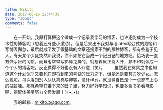 ```yaml
---
title: Mikito
date: 2017-06-16 22:44:39
type: "about"
comments: false
---
```

&emsp;&emsp;在一开始，我原打算把这个做成一个记录我学习的博客，也许还能成为一个技术性的博客呢（想着还有些小激动）。但是后来出于我对与用latex写公式的烦恼和写博客懈怠，最后就成了发了很基础的文章还搜索不到的那种博客，都有些羞于见人。有天某个大佬突然和我说，你不如把它当成一个记日记的地方吧。恰巧我一直有做手帐的习惯，而且也常常写影评之类的，就想着反正没人开，那不如就做成一个个人的博客吧，反正做得不好也没有人介意（笑）。
&emsp;&emsp;虽然我在冥冥之中也知道这个计划似乎又要死在即将到来的考试的压力之下，但是还是要努力呀少女。怎么说呢，每次看到别人认认真真写博客，设计样式，就觉得自己是个一点都不上心的姑娘哇。那就希望在接下来的日子里，努力好好学知识，也要多读书多看电影啊，德智体美劳努力全面发展！(ง •_•)ง

&emsp;&emsp;我的邮箱：mikito.z@qq.com。